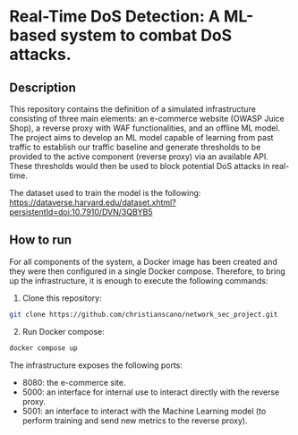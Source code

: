 # Real-Time DoS Detection: A ML-based system to combat DoS attacks.

## Description
This repository contains the definition of a simulated infrastructure consisting of three main elements: an e-commerce website (OWASP Juice Shop), a reverse proxy with WAF functionalities, and an offline ML model. The project aims to develop an ML model capable of learning from past traffic to establish our traffic baseline and generate thresholds to be provided to the active component (reverse proxy) via an available API. These thresholds would then be used to block potential DoS attacks in real-time.

The dataset used to train the model is the following: https://dataverse.harvard.edu/dataset.xhtml?persistentId=doi:10.7910/DVN/3QBYB5

## How to run
For all components of the system, a Docker image has been created and they were then configured in a single Docker compose.
Therefore, to bring up the infrastructure, it is enough to execute the following commands:

1. Clone this repository:
```bash
git clone https://github.com/christianscano/network_sec_project.git
```
2. Run Docker compose:

``` bash
docker compose up 
```

The infrastructure exposes the following ports:
* 8080: the e-commerce site.
* 5000: an interface for internal use to interact directly with the reverse proxy.
* 5001: an interface to interact with the Machine Learning model (to perform training and send new metrics to the reverse proxy).







